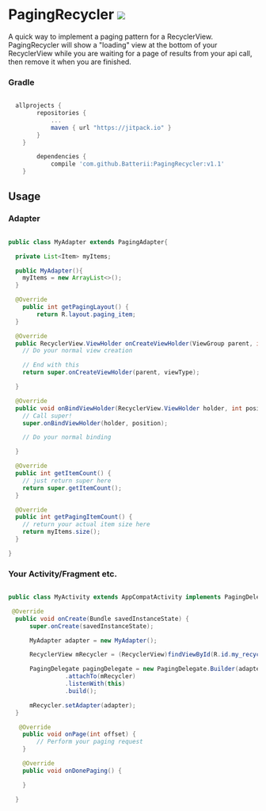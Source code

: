 # PagingRecycler [![](https://jitpack.io/v/AKiniyalocts/PagingRecycler.svg)](https://jitpack.io/#AKiniyalocts/PagingRecycler)

A quick way to implement a paging pattern for a RecyclerView. PagingRecycler will show a "loading" view at the bottom of your RecyclerView while you are waiting for a page of results from your api call, then remove it when you are finished.
### Gradle
```gradle

  allprojects {
		repositories {
			...
			maven { url "https://jitpack.io" }
		}
	}

		dependencies {
	        compile 'com.github.Batterii:PagingRecycler:v1.1'
	}
```
## Usage
### Adapter
```java

public class MyAdapter extends PagingAdapter{

  private List<Item> myItems;

  public MyAdapter(){
    myItems = new ArrayList<>();
  }

  @Override
    public int getPagingLayout() {
        return R.layout.paging_item;
  }

  @Override
  public RecyclerView.ViewHolder onCreateViewHolder(ViewGroup parent, int viewType) {
    // Do your normal view creation

    // End with this
    return super.onCreateViewHolder(parent, viewType);

  }  

  @Override
  public void onBindViewHolder(RecyclerView.ViewHolder holder, int position) {
    // Call super!
    super.onBindViewHolder(holder, position);

    // Do your normal binding

  }

  @Override
  public int getItemCount() {
    // just return super here
    return super.getItemCount();
  }

  @Override
  public int getPagingItemCount() {
    // return your actual item size here
    return myItems.size();
  }

}
```

### Your Activity/Fragment etc.
```java

public class MyActivity extends AppCompatActivity implements PagingDelegate.OnPageListener{

 @Override
  public void onCreate(Bundle savedInstanceState) {
      super.onCreate(savedInstanceState);

      MyAdapter adapter = new MyAdapter();

      RecyclerView mRecycler = (RecyclerView)findViewById(R.id.my_recycler);

      PagingDelegate pagingDelegate = new PagingDelegate.Builder(adapter)
                .attachTo(mRecycler)
                .listenWith(this)
                .build();

      mRecycler.setAdapter(adapter);
  }

   @Override
    public void onPage(int offset) {
        // Perform your paging request
    }

    @Override
    public void onDonePaging() {

    }

  }
